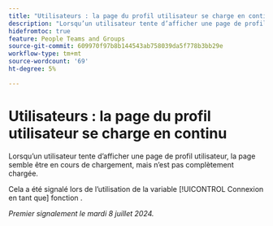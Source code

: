 ```yaml
---
title: "Utilisateurs : la page du profil utilisateur se charge en continu"
description: "Lorsqu’un utilisateur tente d’afficher une page de profil utilisateur, la page semble être en cours de chargement, mais n’est pas complètement chargée."
hidefromtoc: true
feature: People Teams and Groups
source-git-commit: 609970f97b8b144543ab758039da5f778b3bb29e
workflow-type: tm+mt
source-wordcount: '69'
ht-degree: 5%

---
```



# Utilisateurs : la page du profil utilisateur se charge en continu

Lorsqu’un utilisateur tente d’afficher une page de profil utilisateur, la page semble être en cours de chargement, mais n’est pas complètement chargée.

Cela a été signalé lors de l’utilisation de la variable [!UICONTROL Connexion en tant que] fonction .

_Premier signalement le mardi 8 juillet 2024._
